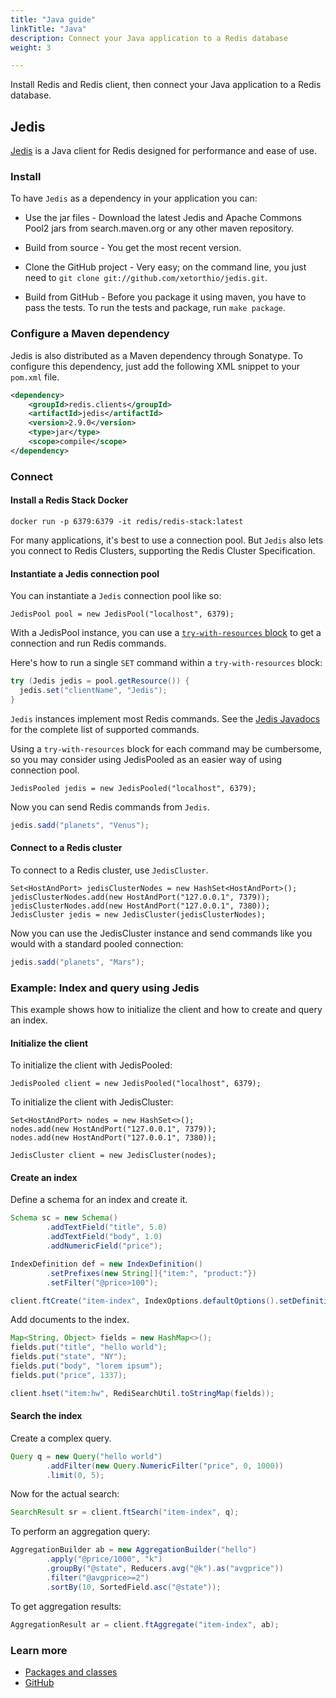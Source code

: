 ```yaml
---
title: "Java guide"
linkTitle: "Java"
description: Connect your Java application to a Redis database
weight: 3

---
```


Install Redis and Redis client, then connect your Java application to a Redis database. 

## Jedis

[Jedis](https://github.com/redis/jedis) is a Java client for Redis designed for performance and ease of use.

### Install

To have `Jedis` as a dependency in your application you can:

* Use the jar files - Download the latest Jedis and Apache Commons Pool2 jars from search.maven.org or any other maven repository.

* Build from source - You get the most recent version.

* Clone the GitHub project - Very easy; on the command line, you just need to `git clone git://github.com/xetorthio/jedis.git`.

* Build from GitHub - Before you package it using maven, you have to pass the tests. To run the tests and package, run `make package`.

### Configure a Maven dependency

Jedis is also distributed as a Maven dependency through Sonatype. To configure this dependency, just add the following XML snippet to your `pom.xml` file.

```XML
<dependency>
    <groupId>redis.clients</groupId>
    <artifactId>jedis</artifactId>
    <version>2.9.0</version>
    <type>jar</type>
    <scope>compile</scope>
</dependency>
```
### Connect

#### Install a Redis Stack Docker

```
docker run -p 6379:6379 -it redis/redis-stack:latest
```

For many applications, it's best to use a connection pool. But `Jedis` also lets you connect to Redis Clusters, supporting the Redis Cluster Specification.


#### Instantiate a Jedis connection pool

You can instantiate a `Jedis` connection pool like so:

```
JedisPool pool = new JedisPool("localhost", 6379);
```

With a JedisPool instance, you can use a [`try-with-resources` block](https://docs.oracle.com/javase/tutorial/essential/exceptions/tryResourceClose.html) to get a connection and run Redis commands.

Here's how to run a single `SET` command within a `try-with-resources` block:

```java
try (Jedis jedis = pool.getResource()) {
  jedis.set("clientName", "Jedis");
}
```

`Jedis` instances implement most Redis commands. See the [Jedis Javadocs](https://www.javadoc.io/doc/redis.clients/jedis/latest/redis/clients/jedis/Jedis.html) for the complete list of supported commands.

Using a `try-with-resources` block for each command may be cumbersome, so you may consider using JedisPooled as an easier way of using connection pool.

```
JedisPooled jedis = new JedisPooled("localhost", 6379);
```

Now you can send Redis commands from `Jedis`.

```java
jedis.sadd("planets", "Venus");
```

#### Connect to a Redis cluster

 To connect to a Redis cluster, use `JedisCluster`. 

```
Set<HostAndPort> jedisClusterNodes = new HashSet<HostAndPort>();
jedisClusterNodes.add(new HostAndPort("127.0.0.1", 7379));
jedisClusterNodes.add(new HostAndPort("127.0.0.1", 7380));
JedisCluster jedis = new JedisCluster(jedisClusterNodes);
```

Now you can use the JedisCluster instance and send commands like you would with a standard pooled connection:

```java
jedis.sadd("planets", "Mars");
```

### Example: Index and query using Jedis

This example shows how to initialize the client and how to create and query an index.

#### Initialize the client

To initialize the client with JedisPooled:

```
JedisPooled client = new JedisPooled("localhost", 6379);
```

To initialize the client with JedisCluster:

```
Set<HostAndPort> nodes = new HashSet<>();
nodes.add(new HostAndPort("127.0.0.1", 7379));
nodes.add(new HostAndPort("127.0.0.1", 7380));

JedisCluster client = new JedisCluster(nodes);
```

#### Create an index

Define a schema for an index and create it.

```java
Schema sc = new Schema()
        .addTextField("title", 5.0)
        .addTextField("body", 1.0)
        .addNumericField("price");

IndexDefinition def = new IndexDefinition()
        .setPrefixes(new String[]{"item:", "product:"})
        .setFilter("@price>100");

client.ftCreate("item-index", IndexOptions.defaultOptions().setDefinition(def), sc);
```

Add documents to the index.

```java
Map<String, Object> fields = new HashMap<>();
fields.put("title", "hello world");
fields.put("state", "NY");
fields.put("body", "lorem ipsum");
fields.put("price", 1337);

client.hset("item:hw", RediSearchUtil.toStringMap(fields));
```

#### Search the index

Create a complex query.

```java
Query q = new Query("hello world")
        .addFilter(new Query.NumericFilter("price", 0, 1000))
        .limit(0, 5);
```

Now for the actual search:

```java
SearchResult sr = client.ftSearch("item-index", q);
```

To perform an aggregation query:

```java
AggregationBuilder ab = new AggregationBuilder("hello")
        .apply("@price/1000", "k")
        .groupBy("@state", Reducers.avg("@k").as("avgprice"))
        .filter("@avgprice>=2")
        .sortBy(10, SortedField.asc("@state"));
```

To get aggregation results:

```java
AggregationResult ar = client.ftAggregate("item-index", ab);
```

### Learn more

* [Packages and classes](https://www.javadoc.io/doc/redis.clients/jedis/latest/index.html)
* [GitHub](https://github.com/redis/jedis)
 
